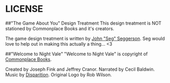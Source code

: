 LICENSE
==========

##"The Game About You" Design Treatment
This design treatment is NOT stationed by Commonplace Books and it's creators.

The game design treatment is written by [John "Seg" Seggerson](http://theseg.github.io/). Seg would love to help out in making this actually a thing... <3

##"Welcome to Night Vale"
"Welcome to Night Vale" is copyright of [Commonplace Books](http://commonplacebooks.com/).

Created by Joseph Fink and Jeffrey Cranor.
Narrated by Cecil Baldwin.
Music by [Disparition](http://www.disparition.info/).
Original Logo by Rob Wilson.
